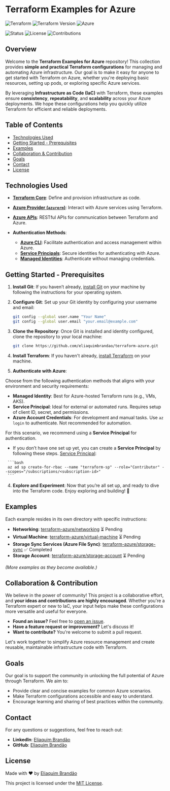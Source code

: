 # Terraform Examples for Azure

![Terraform](https://img.shields.io/badge/Terraform-Examples-blueviolet)
![Terraform Version](https://img.shields.io/badge/Terraform-v1.9.7-blueviolet)
![Azure](https://img.shields.io/badge/Azure-IaC-blue)

![Status](https://img.shields.io/badge/Status-Active%20Development-orange)
![License](https://img.shields.io/badge/License-MIT-yellowgreen)
![Contributions](https://img.shields.io/badge/Contributions-Welcome-brightgreen)

## Overview

Welcome to the **Terraform Examples for Azure** repository! This collection provides **simple and practical Terraform configurations** for managing and automating Azure infrastructure. Our goal is to make it easy for anyone to get started with Terraform on Azure, whether you're deploying basic resources, setting up pods, or exploring specific Azure services.

By leveraging **Infrastructure as Code (IaC)** with Terraform, these examples ensure **consistency**, **repeatability**, and **scalability** across your Azure deployments. We hope these configurations help you quickly utilize Terraform for efficient and reliable deployments.

## Table of Contents

- [Technologies Used](#technologies-used)
- [Getting Started - Prerequisites](#getting-started---prerequisites)
- [Examples](#examples)
- [Collaboration & Contribution](#collaboration--contribution)
- [Goals](#goals)
- [Contact](#contact)
- [License](#license)

## Technologies Used

- **[Terraform Core](https://www.terraform.io/)**: Define and provision infrastructure as code.
- **[Azure Provider (`azurerm`)](https://registry.terraform.io/providers/hashicorp/azurerm/latest/docs)**: Interact with Azure services using Terraform.
- **[Azure APIs](https://learn.microsoft.com/en-us/rest/api/?view=Azure)**: RESTful APIs for communication between Terraform and Azure.

- **Authentication Methods**:
  - **[Azure CLI](https://learn.microsoft.com/cli/azure/)**: Facilitate authentication and access management within Azure.
  - **[Service Principals](https://learn.microsoft.com/azure/active-directory/develop/app-objects-and-service-principals)**: Secure identities for authenticating with Azure.
  - **[Managed Identities](https://learn.microsoft.com/azure/active-directory/managed-identities-azure-resources/overview)**: Authenticate without managing credentials.

## Getting Started - Prerequisites

1. **Install Git**: If you haven’t already, [install Git](https://git-scm.com/book/en/v2/Getting-Started-Installing-Git) on your machine by following the instructions for your operating system.

2. **Configure Git**: Set up your Git identity by configuring your username and email:

   ```bash
   git config --global user.name "Your Name"
   git config --global user.email "your.email@example.com"
   ```

3. **Clone the Repository**: Once Git is installed and identity configured, clone the repository to your local machine:

   ```bash
   git clone https://github.com/eliaquimbrandao/terraform-azure.git
   ```

4. **Install Terraform**: If you haven't already, [install Terraform](https://learn.hashicorp.com/terraform/getting-started/install.html) on your machine.

5. **Authenticate with Azure**:

Choose from the following authentication methods that aligns with your environment and security requirements:

- **Managed Identity**: Best for Azure-hosted Terraform runs (e.g., VMs, AKS).
- **Service Principal**: Ideal for external or automated runs. Requires setup of client ID, secret, and permissions.
- **Azure Account Credentials**: For development and manual tasks. Use `az login` to authenticate. Not recommended for automation.

For this scenario, we recommend using a **Service Principal** for authentication.
   -  If you don’t have one set up yet, you can create a **Service Principal** by following these steps. [Service Principal](https://learn.microsoft.com/en-us/cli/azure/ad/sp?view=azure-cli-latest#az-ad-sp-create-for-rbac):

     ```bash
     az ad sp create-for-rbac --name "terraform-sp" --role="Contributor" --scopes="/subscriptions/<subscription-id>"
     ```

4. **Explore and Experiment**: Now that you’re all set up, and ready to dive into the Terraform code. Enjoy exploring and building! 🎉

## Examples

Each example resides in its own directory with specific instructions:

- **Networking**: [terraform-azure/networking](terraform-azure/networking) ⏳ Pending  
- **Virtual Machine**: [terraform-azure/virtual-machine](terraform-azure/virtual-machine) ⏳ Pending  
- **Storage Sync Services (Azure File Sync)**: [terraform-azure/storage-sync](https://github.com/eliaquimbrandao/terraform-azure/tree/main/storage-sync) ✅ Completed
- **Storage Account**: [terraform-azure/storage-account](terraform-azure/storage-account) ⏳ Pending  

*(More examples as they become available.)*

## Collaboration & Contribution

We believe in the power of community! This project is a collaborative effort, and **your ideas and contributions are highly encouraged**. Whether you're a Terraform expert or new to IaC, your input helps make these configurations more versatile and useful for everyone.

- **Found an issue?** Feel free to [open an issue](https://github.com/eliaquimbrandao/terraform-azure/issues).
- **Have a feature request or improvement?** Let's discuss it!
- **Want to contribute?** You're welcome to submit a pull request.

Let's work together to simplify Azure resource management and create reusable, maintainable infrastructure code with Terraform.

## Goals

Our goal is to support the community in unlocking the full potential of Azure through Terraform. We aim to:

- Provide clear and concise examples for common Azure scenarios.
- Make Terraform configurations accessible and easy to understand.
- Encourage learning and sharing of best practices within the community.

## Contact

For any questions or suggestions, feel free to reach out:

- **LinkedIn**: [Eliaquim Brandão](https://www.linkedin.com/in/eliaquim/)
- **GitHub**: [Eliaquim Brandão](https://github.com/eliaquimbrandao)

## License

Made with ❤️ by [Eliaquim Brandão](https://github.com/eliaquimbrandao)

This project is licensed under the [MIT License](LICENSE).
